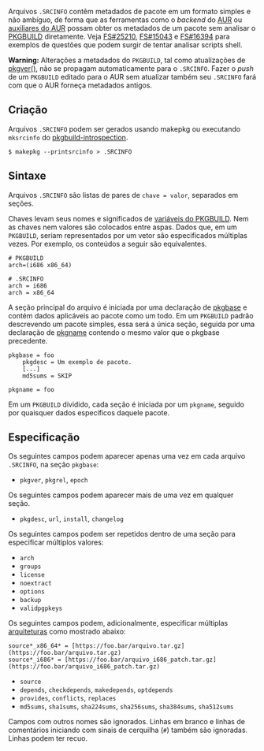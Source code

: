 Arquivos `.SRCINFO` contêm metadados de pacote em um formato simples e não ambíguo, de forma que as ferramentas como o *backend* do [AUR](/index.php/AUR_(Portugu%C3%AAs) "AUR (Português)") ou [auxiliares do AUR](/index.php/Auxiliares_do_AUR "Auxiliares do AUR") possam obter os metadados de um pacote sem analisar o [PKGBUILD](/index.php/PKGBUILD "PKGBUILD") diretamente. Veja [FS#25210](https://bugs.archlinux.org/task/25210), [FS#15043](https://bugs.archlinux.org/task/15043) e [FS#16394](https://bugs.archlinux.org/task/16394) para exemplos de questões que podem surgir de tentar analisar scripts shell.

**Warning:** Alterações a metadados do `PKGBUILD`, tal como atualizações de [pkgver()](/index.php/PKGBUILD#pkgver "PKGBUILD"), não se propagam automaticamente para o `.SRCINFO`. Fazer o *push* de um `PKGBUILD` editado para o AUR sem atualizar também seu `.SRCINFO` fará com que o AUR forneça metadados antigos.

## Criação

Arquivos `.SRCINFO` podem ser gerados usando makepkg ou executando `mksrcinfo` do [pkgbuild-introspection](https://www.archlinux.org/packages/?name=pkgbuild-introspection).

```
$ makepkg --printsrcinfo > .SRCINFO

```

## Sintaxe

Arquivos `.SRCINFO` são listas de pares de `chave = valor`, separados em seções.

Chaves levam seus nomes e significados de [variáveis do PKGBUILD](https://www.archlinux.org/pacman/PKGBUILD.5.html#_options_and_directives). Nem as chaves nem valores são colocados entre aspas. Dados que, em um `PKGBUILD`, seriam representados por um vetor são especificados múltiplas vezes. Por exemplo, os conteúdos a seguir são equivalentes.

```
# PKGBUILD
arch=(i686 x86_64)

```

```
# .SRCINFO
arch = i686
arch = x86_64

```

A seção principal do arquivo é iniciada por uma declaração de [pkgbase](/index.php/PKGBUILD#pkgbase "PKGBUILD") e contém dados aplicáveis ao pacote como um todo. Em um `PKGBUILD` padrão descrevendo um pacote simples, essa será a única seção, seguida por uma declaração de [pkgname](/index.php/PKGBUILD#pkgname "PKGBUILD") contendo o mesmo valor que o pkgbase precedente.

```
pkgbase = foo
	pkgdesc = Um exemplo de pacote.
	[...]
	md5sums = SKIP

pkgname = foo

```

Em um `PKGBUILD` dividido, cada seção é iniciada por um `pkgname`, seguido por quaisquer dados específicos daquele pacote.

## Especificação

Os seguintes campos podem aparecer apenas uma vez em cada arquivo `.SRCINFO`, na seção `pkgbase`:

*   `pkgver`, `pkgrel`, `epoch`

Os seguintes campos podem aparecer mais de uma vez em qualquer seção.

*   `pkgdesc`, `url`, `install`, `changelog`

Os seguintes campos podem ser repetidos dentro de uma seção para especificar múltiplos valores:

*   `arch`
*   `groups`
*   `license`
*   `noextract`
*   `options`
*   `backup`
*   `validpgpkeys`

Os seguintes campos podem, adicionalmente, especificar múltiplas [arquiteturas](/index.php/PKGBUILD#arch "PKGBUILD") como mostrado abaixo:

```
source*_x86_64* = [https://foo.bar/arquivo.tar.gz](https://foo.bar/arquivo.tar.gz)
source*_i686* = [https://foo.bar/arquivo_i686_patch.tar.gz](https://foo.bar/arquivo_i686_patch.tar.gz)

```

*   `source`
*   `depends`, `checkdepends`, `makedepends`, `optdepends`
*   `provides`, `conflicts`, `replaces`
*   `md5sums`, `sha1sums`, `sha224sums`, `sha256sums`, `sha384sums`, `sha512sums`

Campos com outros nomes são ignorados. Linhas em branco e linhas de comentários iniciando com sinais de cerquilha (`#`) também são ignoradas. Linhas podem ter recuo.